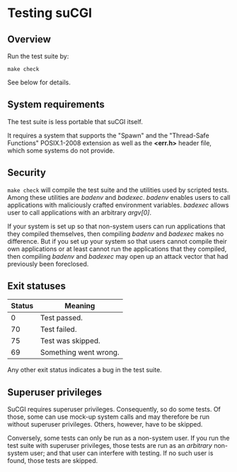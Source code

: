 # Testing suCGI

## Overview

Run the test suite by:

    make check

See below for details.


## System requirements

The test suite is less portable that suCGI itself.

It requires a system that supports the "Spawn" and the "Thread-Safe
Functions" POSIX.1-2008 extension as well as the **<err.h>** header
file, which some systems do not provide.


## Security

`make check` will compile the test suite and the utilities used by scripted
tests. Among these utilities are *badenv* and *badexec*. *badenv* enables
users to call applications with maliciously crafted environment variables.
*badexec* allows user to call applications with an arbitrary *argv[0]*.

If your system is set up so that non-system users can run applications
that they compiled themselves, then compiling *badenv* and *badexec* makes
no difference. But if you set up your system so that users cannot compile
their own applications or at least cannot run the applications that they
compiled, then compiling *badenv* and *badexec* may open up an attack
vector that had previously been foreclosed.


## Exit statuses

| Status        | Meaning               |
| ------------- | --------------------- |
| 0             | Test passed.          |
| 70            | Test failed.          |
| 75            | Test was skipped.     |
| 69            | Something went wrong. |

Any other exit status indicates a bug in the test suite.


## Superuser privileges

SuCGI requires superuser privileges. Consequently, so do some tests.
Of those, some can use mock-up system calls and may therefore be run
without superuser privileges. Others, however, have to be skipped.

Conversely, some tests can only be run as a non-system user. If you
run the test suite with superuser privileges, those tests are run as
an *arbitrary* non-system user; and that user can interfere with
testing. If no such user is found, those tests are skipped.
